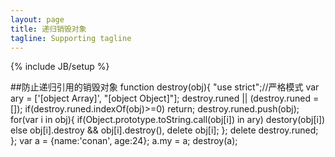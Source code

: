 ```yaml
---
layout: page
title: 递归销毁对象
tagline: Supporting tagline
---
```

{% include JB/setup %}

##防止递归引用的销毁对象
    function destroy(obj){ 
        "use strict";//严格模式
        var ary = ['[object Array]', "[object Object]"];
        destroy.runed || (destroy.runed = []);
        if(destroy.runed.indexOf(obj)>=0) return;
        destroy.runed.push(obj);
        for(var i in obj){
            if(Object.prototype.toString.call(obj[i]) in ary) destory(obj[i])
            else obj[i].destroy && obj[i].destroy(), delete obj[i];
        };
        delete destroy.runed;
    };
    var a = {name:'conan', age:24}; a.my = a;
    destroy(a);




